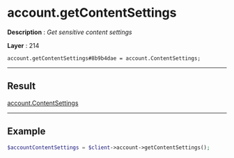 # account.getContentSettings

**Description** : *Get sensitive content settings*

**Layer** : 214

```tl
account.getContentSettings#8b9b4dae = account.ContentSettings;
```

---

## Result

[account.ContentSettings](type/account.ContentSettings)

---

## Example

```php
$accountContentSettings = $client->account->getContentSettings();
```